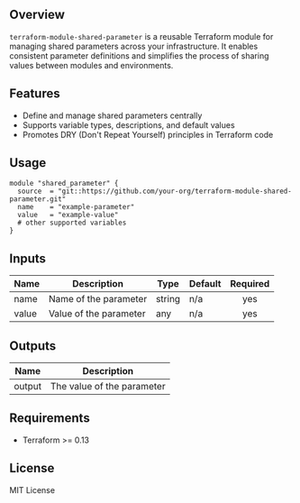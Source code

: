   
## Overview

`terraform-module-shared-parameter` is a reusable Terraform module for managing shared parameters across your infrastructure. It enables consistent parameter definitions and simplifies the process of sharing values between modules and environments.

## Features

- Define and manage shared parameters centrally
- Supports variable types, descriptions, and default values
- Promotes DRY (Don't Repeat Yourself) principles in Terraform code

## Usage

```hcl
module "shared_parameter" {
  source  = "git::https://github.com/your-org/terraform-module-shared-parameter.git"
  name    = "example-parameter"
  value   = "example-value"
  # other supported variables
}
```

## Inputs

| Name  | Description                | Type   | Default | Required |
|-------|----------------------------|--------|---------|:--------:|
| name  | Name of the parameter      | string | n/a     |   yes    |
| value | Value of the parameter     | any    | n/a     |   yes    |

## Outputs

| Name   | Description                  |
|--------|------------------------------|
| output | The value of the parameter   |

## Requirements

- Terraform >= 0.13

## License

MIT License

